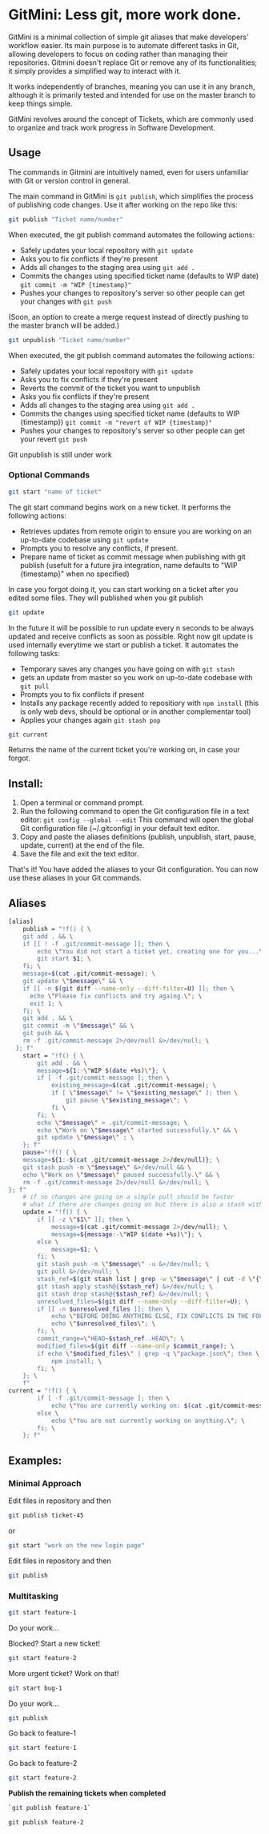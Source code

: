 # GitMini: Less git, more work done.

GitMini is a minimal collection of simple git aliases that make developers' workflow easier.
Its main purpose is to automate different tasks in Git, allowing developers to focus on coding rather than managing their repositories. Gitmini doesn't replace Git or remove any of its functionalities; it simply provides a simplified way to interact with it. 

It works independently of branches, meaning you can use it in any branch, although it is primarily tested and intended for use on the master branch to keep things simple.

GitMini revolves around the concept of Tickets, which are commonly used to organize and track work progress in Software Development.



## Usage

The commands in Gitmini are intuitively named, even for users unfamiliar with Git or version control in general.

The main command in GitMini is `git publish`, which simplifies the process of publishing code changes. Use it after working on the repo like this:

```bash
git publish "Ticket name/number"
```

When executed, the git publish command automates the following actions:
  - Safely updates your local repository with `git update`
  - Asks you to fix conflicts if they're present
  - Adds all changes to the staging area using `git add .`
  - Commits the changes using specified ticket name (defaults to WIP date) `git commit -m "WIP {timestamp}"`
  - Pushes your changes to repository's server so other people can get your changes with `git push`

(Soon, an option to create a merge request instead of directly pushing to the master branch will be added.)

```bash
git unpublish "Ticket name/number"
```
When executed, the git publish command automates the following actions:
- Safely updates your local repository with `git update`
- Asks you to fix conflicts if they're present
- Reverts the commit of the ticket you want to unpublish
- Asks you fix conflicts if they're present
- Adds all changes to the staging area using `git add .`
- Commits the changes using specified ticket name (defaults to WIP {timestamp}) `git commit -m "revert of WIP {timestamp}"`
- Pushes your changes to repository's server so other people can get your revert `git push`

Git unpublish is still under work
  
### Optional Commands

```bash
git start "name of ticket"
```



The git start command begins work on a new ticket. It performs the following actions:
  - Retrieves updates from remote origin to ensure you are working on an up-to-date codebase using `git update`
  - Prompts you to resolve any conflicts, if present.
  - Prepare name of ticket as commit message when publishing with git publish (usefult for a future jira integration, name defaults to "WIP {timestamp}" when no specified)

In case you forgot doing it, you can start working on a ticket after you edited some files. They will published when you git publish

```bash
git update
```


In the future it will be possible to run update every n seconds to be always updated and receive conflicts as soon as possible.
Right now git update is used internally everytime we start or publish a ticket. It automates the following tasks:
  - Temporary saves any changes you have going on with `git stash`
  - gets an update from master so you work on up-to-date codebase with `git pull`
  - Prompts you to fix conflicts if present
  - Installs any package recently added to repositiory with `npm install` (this is only web devs, should be optional or in another complementar tool)
  - Applies your changes again `git stash pop`


```bash
git current
```
Returns the name of the current ticket you're working on, in case your forgot.


## Install: 
1. Open a terminal or command prompt.
2. Run the following command to open the Git configuration file in a text editor:
`git config --global --edit`
This command will open the global Git configuration file (~/.gitconfig) in your default text editor.
3. Copy and paste the aliases definitions (publish, unpublish, start, pause, update, current) at the end of the file.
4. Save the file and exit the text editor.

That's it! You have added the aliases to your Git configuration. You can now use these aliases in your Git commands.

## Aliases

```bash
[alias]
	publish = "!f() { \
    git add . && \
    if [[ ! -f .git/commit-message ]]; then \
        echo \"You did not start a ticket yet, creating one for you...\"; \
        git start $1; \
    fi; \
    message=$(cat .git/commit-message); \
	git update \"$message\" && \
    if [[ -n $(git diff --name-only --diff-filter=U) ]]; then \
      echo \"Please fix conflicts and try againg.\"; \
      exit 1; \
    fi; \
    git add . && \
    git commit -m \"$message\" && \
	git push && \
	rm -f .git/commit-message 2>/dev/null &>/dev/null; \
  }; f"
	start = "!f() { \
        git add . && \
        message=${1:-\"WIP $(date +%s)\"}; \
        if [ -f .git/commit-message ]; then \
            existing_message=$(cat .git/commit-message); \
            if [ \"$message\" != \"$existing_message\" ]; then \
				git pause \"$existing_message\"; \
			fi \
        fi; \
        echo \"$message\" > .git/commit-message; \
        echo \"Work on \"$message\" started successfully.\" && \
        git update \"$message\" ; \
    }; f"
	pause="!f() { \
    message=${1:-$(cat .git/commit-message 2>/dev/null)}; \
    git stash push -m \"$message\" &>/dev/null && \
    echo \"Work on \"$message\" paused successfully.\" && \
    rm -f .git/commit-message 2>/dev/null &>/dev/null; \
}; f"
    # if no changes are going on a simple pull should be faster
    # what if there are changes going on but there is also a stash with the same name? ideally apply both of them
    update = "!f() { \
        if [[ -z \"$1\" ]]; then \
            message=$(cat .git/commit-message 2>/dev/null); \
            message=${message:-\"WIP $(date +%s)\"}; \
        else \
            message=$1; \
        fi; \
        git stash push -m \"$message\" -u &>/dev/null; \
        git pull &>/dev/null; \
        stash_ref=$(git stash list | grep -w \"$message\" | cut -d \"{\" -f2 | cut -d \"}\" -f1); \
        git stash apply stash@{$stash_ref} &>/dev/null; \
        git stash drop stash@{$stash_ref} &>/dev/null; \
        unresolved_files=$(git diff --name-only --diff-filter=U); \
        if [[ -n $unresolved_files ]]; then \
            echo \"BEFORE DOING ANYTHING ELSE, FIX CONFLICTS IN THE FOLLOWING FILES:\"; \
            echo \"$unresolved_files\"; \
        fi; \
        commit_range=\"HEAD~$stash_ref..HEAD\"; \
        modified_files=$(git diff --name-only $commit_range); \
        if echo \"$modified_files\" | grep -q \"package.json\"; then \
            npm install; \
        fi; \
    }; \
    f"
current = "!f() { \
        if [ -f .git/commit-message ]; then \
            echo \"You are currently working on: $(cat .git/commit-message)\"; \
        else \
            echo \"You are not currently working on anything.\"; \
        fi; \
    }; f"

```

## Examples: 


### Minimal Approach
Edit files in repository and then
```bash
git publish ticket-45
```

 or
```bash
git start "work on the new login page"
```

Edit files in repository and then 
```bash
git publish
```


### Multitasking
```bash
git start feature-1
```
Do your work...

Blocked? Start a new ticket!

```bash
git start feature-2
```

More urgent ticket? Work on that!

```bash
git start bug-1
```

Do your work...
```bash
git publish
```
Go back to feature-1
```bash
git start feature-1
```
Go back to feature-2
```bash
git start feature-2
```
**Publish the remaining tickets when completed**
```bash
`git publish feature-1`
```

`git publish feature-2`




